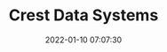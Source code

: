 ---
layout: post
title: Crest Data Systems
role: Software Engineering Intern
date: 2022-01-10 07:07:30
enddate: 2022-05-10 07:07:30
description: During this internship, I went through some basic trainings in Linux, Git, Bitbucket, Jira, and Visual Studio Code. Additionally, I went through Splunk and Advanced Splunk Trainings. During all the trainings, I attended teaching sessions and completed hands-on exercises for the day. The exercises were pushed to Bitbucket repository of Nirma University maintained by Crest Data Systems. After completing the trainings, I worked on Network Monitoring App and Add-on for Splunk. The add-on collects events, clients and alerts data and app visualizes it. Visualizations are provided in the form of dashboards. There were four dasboards in total, each for the type of data (events, alerts, clients) and one for troubleshooting. I worked on troubleshooting dashboard that contained charts like last checkpoint, data collected over time and tables like API error details, logs, etc. There were also filters such as timestamp, data type, process ID, etc. In data collection part, I worked on collecting events data. Common classes were developed that was shared between all data types. Data was collected by hitting a given API and written as splunk events by using helper functions such as EventWriter. Some of the special features developed as a part of data collection were checkpointing, account and input, and proxy. Users were able to create accounts, inputs, set up log levels for logging and add and remove proxy.
tags: python splunk xml git bitbucket jira linux
categories: Internship
link: 
---